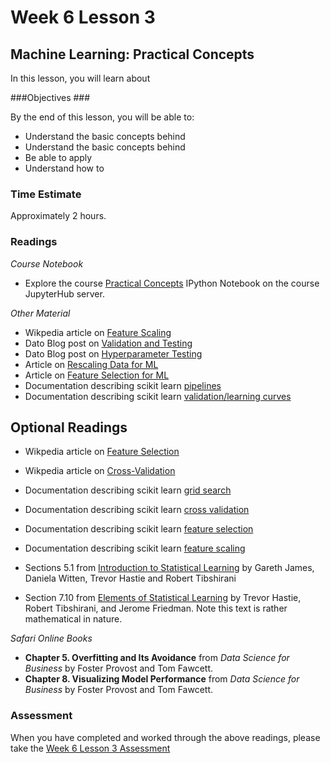 # Week 6 Lesson 3 #
## Machine Learning: Practical Concepts ##

In this lesson, you will learn about 

###Objectives ###

By the end of this lesson, you will be able to:

- Understand the basic concepts behind 
- Understand the basic concepts behind 
- Be able to apply 
- Understand how to 

### Time Estimate ###

Approximately 2 hours.

### Readings ####

_Course Notebook_

- Explore the course [Practical Concepts][l2nb]
IPython Notebook on the course JupyterHub server.

_Other Material_

- Wikpedia article on [Feature Scaling][wfs]
- Dato Blog post on [Validation and Testing][bvt]
- Dato Blog post on [Hyperparameter Testing][bht]
- Article on [Rescaling Data for ML][rdml]
- Article on [Feature Selection for ML][fsml]
- Documentation describing scikit learn [pipelines][skp]
- Documentation describing scikit learn [validation/learning curves][sklc]


## Optional Readings ##

- Wikpedia article on [Feature Selection][wfse]
- Wikpedia article on [Cross-Validation][wcv]

- Documentation describing scikit learn [grid search][skgs]
- Documentation describing scikit learn [cross validation][skcv]
- Documentation describing scikit learn [feature selection][skfs]
- Documentation describing scikit learn [feature scaling][sksc]

- Sections 5.1 from [Introduction to Statistical Learning][isl]  by
Gareth James, Daniela Witten, Trevor Hastie and Robert Tibshirani
- Section 7.10 from [Elements of Statistical Learning][esl] by Trevor
Hastie, Robert Tibshirani, and Jerome Friedman. Note this text is rather
mathematical in nature.

_Safari Online Books_

- **Chapter 5.  Overfitting and Its Avoidance** from _Data Science for
Business_ by Foster Provost and Tom Fawcett.
- **Chapter 8.  Visualizing Model Performance** from _Data Science for
Business_ by Foster Provost and Tom Fawcett.

 
### Assessment ###

When you have completed and worked through the above readings, please take the [Week 6 Lesson 3 Assessment][la]

[l2nb]: notebooks/intro2pc.ipynb
[la]: https://learn.illinois.edu/mod/quiz/

[wfs]: https://en.wikipedia.org/wiki/Feature_scaling
[wfse]: https://en.wikipedia.org/wiki/Feature_selection
[wcv]: https://en.wikipedia.org/wiki/Cross-validation_(statistics)


[bvt]: http://blog.dato.com/how-to-evaluate-ml-models-part-3-validation-and-offline-testing
[bht]: http://blog.dato.com/how-to-evaluate-machine-learning-models-part-4-hyperparameter-tuning

[rdml]: http://machinelearningmastery.com/rescaling-data-for-machine-learning-in-python-with-scikit-learn/
[fsml]: http://machinelearningmastery.com/feature-selection-in-python-with-scikit-learn/

[skfs]: http://scikit-learn.org/stable/modules/feature_selection.html
[skcv]: http://scikit-learn.org/stable/modules/cross_validation.html
[skgs]: http://scikit-learn.org/stable/modules/grid_search.html
[sksc]: http://scikit-learn.org/stable/modules/preprocessing.html#standardization-or-mean-removal-and-variance-scaling
[sklc]: http://scikit-learn.org/stable/modules/learning_curve.html
[skp]: http://scikit-learn.org/stable/modules/pipeline.html

[isl]: http://www-bcf.usc.edu/~gareth/ISL/
[esl]: http://statweb.stanford.edu/~tibs/ElemStatLearn/
